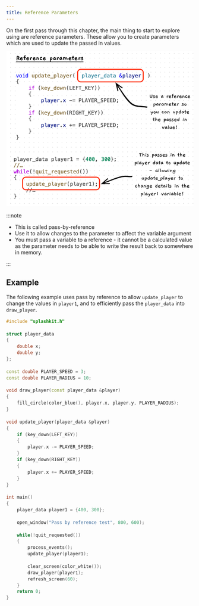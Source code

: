 ```yaml
---
title: Reference Parameters
---
```


On the first pass through this chapter, the main thing to start to explore using are reference parameters. These allow you to create parameters which are used to update the passed in values.

![Highlighting reference parameters](./images/ref-param-pano.png)

:::note

- This is called pass-by-reference
- Use it to allow changes to the parameter to affect the variable argument
- You must pass a variable to a reference - it cannot be a calculated value as the parameter needs to be able to write the result back to somewhere in memory.

:::

## Example

The following example uses pass by reference to allow `update_player` to change the values in `player1`, and to efficiently pass the `player_data` into `draw_player`.

```cpp
#include "splashkit.h"

struct player_data
{
    double x;
    double y;
};

const double PLAYER_SPEED = 3;
const double PLAYER_RADIUS = 10;

void draw_player(const player_data &player)
{
    fill_circle(color_blue(), player.x, player.y, PLAYER_RADIUS);
}

void update_player(player_data &player)
{
    if (key_down(LEFT_KEY))
    {
        player.x -= PLAYER_SPEED;
    }
    if (key_down(RIGHT_KEY))
    {
        player.x += PLAYER_SPEED;
    }
}

int main()
{
    player_data player1 = {400, 300};

    open_window("Pass by reference test", 800, 600);

    while(!quit_requested())
    {
        process_events();
        update_player(player1);

        clear_screen(color_white());
        draw_player(player1);
        refresh_screen(60);
    }
    return 0;
}
```
